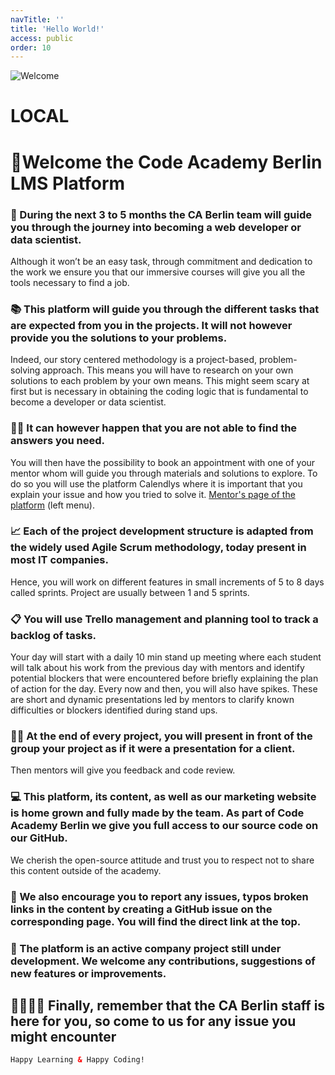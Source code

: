 ```yaml
---
navTitle: ''
title: 'Hello World!'
access: public
order: 10
---
```


![Welcome](staticAsset/linkedin-header.png)

# LOCAL

# 🌄Welcome the Code Academy Berlin LMS Platform

### 🧭 During the next 3 to 5 months the CA Berlin team will guide you through the journey into becoming a web developer or data scientist.

Although it won’t be an easy task, through commitment and dedication to the work we ensure you that our immersive courses will give you all the tools necessary to find a job.

### 📚 This platform will guide you through the different tasks that are expected from you in the projects. It will not however provide you the solutions to your problems.

Indeed, our story centered methodology is a project-based, problem-solving approach. This means you will have to research on your own solutions to each problem by your own means.
This might seem scary at first but is necessary in obtaining the coding logic that is fundamental to become a developer or data scientist.

### 👩‍🏫 It can however happen that you are not able to find the answers you need.

You will then have the possibility to book an appointment with one of your mentor whom will guide you through materials and solutions to explore.
To do so you will use the platform Calendlys where it is important that you explain your issue and how you tried to solve it.
[Mentor's page of the platform](./mentors) (left menu).

### 📈 Each of the project development structure is adapted from the widely used Agile Scrum methodology, today present in most IT companies.

Hence, you will work on different features in small increments of 5 to 8 days called sprints. Project are usually between 1 and 5 sprints.

### 📋 You will use Trello management and planning tool to track a backlog of tasks.

Your day will start with a daily 10 min stand up meeting where each student will talk about his work from the previous day with mentors and identify potential blockers that were encountered before briefly explaining the plan of action for the day.
Every now and then, you will also have spikes. These are short and dynamic presentations led by mentors to clarify known difficulties or blockers identified during stand ups.

### 🏋️‍♂️ At the end of every project, you will present in front of the group your project as if it were a presentation for a client.

Then mentors will give you feedback and code review.

### 💻 This platform, its content, as well as our marketing website is home grown and fully made by the team. As part of Code Academy Berlin we give you full access to our source code on our GitHub.

We cherish the open-source attitude and trust you to respect not to share this content outside of the academy.

### 📢 We also encourage you to report any issues, typos broken links in the content by creating a GitHub issue on the corresponding page. You will find the direct link at the top.

### 🚧 The platform is an active company project still under development. We welcome any contributions, suggestions of new features or improvements.

## 👨‍👩‍👧‍👦 Finally, remember that the CA Berlin staff is here for you, so come to us for any issue you might encounter

```html
Happy Learning & Happy Coding!
```
